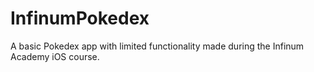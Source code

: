 # InfinumPokedex
A basic Pokedex app with limited functionality made during the Infinum Academy iOS course.

